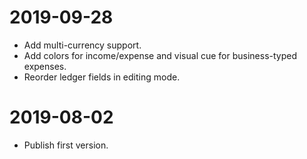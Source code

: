 # 2019-09-28

- Add multi-currency support.
- Add colors for income/expense and visual cue for business-typed expenses.
- Reorder ledger fields in editing mode.

# 2019-08-02

- Publish first version.
